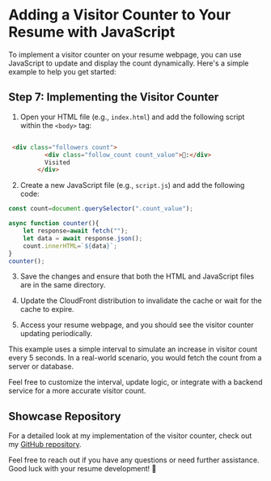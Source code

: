 # Adding a Visitor Counter to Your Resume with JavaScript

To implement a visitor counter on your resume webpage, you can use JavaScript to update and display the count dynamically. Here's a simple example to help you get started:

## Step 7: Implementing the Visitor Counter

1. Open your HTML file (e.g., `index.html`) and add the following script within the `<body>` tag:

```html

 <div class="followers count">
          <div class="follow_count count_value">👀:</div>
          Visited
        </div>
```

2. Create a new JavaScript file (e.g., `script.js`) and add the following code:

```javascript
const count=document.querySelector(".count_value");

async function counter(){
    let response=await fetch("");
    let data = await response.json();
    count.innerHTML=`${data}`;
}
counter();
```

3. Save the changes and ensure that both the HTML and JavaScript files are in the same directory.

4. Update the CloudFront distribution to invalidate the cache or wait for the cache to expire.

5. Access your resume webpage, and you should see the visitor counter updating periodically.

This example uses a simple interval to simulate an increase in visitor count every 5 seconds. In a real-world scenario, you would fetch the count from a server or database.

Feel free to customize the interval, update logic, or integrate with a backend service for a more accurate visitor count.

## Showcase Repository

For a detailed look at my implementation of the visitor counter, check out my [GitHub repository](https://github.com/your-username/cloud-resume-challenge).

Feel free to reach out if you have any questions or need further assistance. Good luck with your resume development! 🚀
